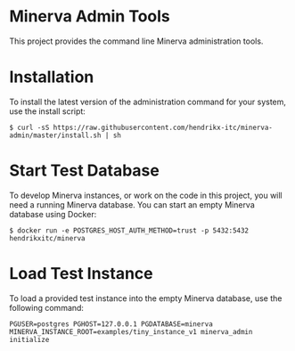 # Minerva Admin Tools

This project provides the command line Minerva administration tools.

# Installation

To install the latest version of the administration command for your system,
use the install script:

```
$ curl -sS https://raw.githubusercontent.com/hendrikx-itc/minerva-admin/master/install.sh | sh
```

# Start Test Database

To develop Minerva instances, or work on the code in this project, you will
need a running Minerva database. You can start an empty Minerva database using
Docker:

```
$ docker run -e POSTGRES_HOST_AUTH_METHOD=trust -p 5432:5432 hendrikxitc/minerva
```

# Load Test Instance

To load a provided test instance into the empty Minerva database, use the following command:

```
PGUSER=postgres PGHOST=127.0.0.1 PGDATABASE=minerva MINERVA_INSTANCE_ROOT=examples/tiny_instance_v1 minerva_admin initialize
```

